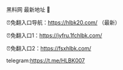 黑料网 最新地址 👋

⏰免翻入口导航：https://hlbk20.com/ （最新）

⏰免翻入口1：https://jyfru.1fchlbk.com/

⏰免翻入口2：https://fsxhlbk.com/

telegram:https://t.me/HLBK007
